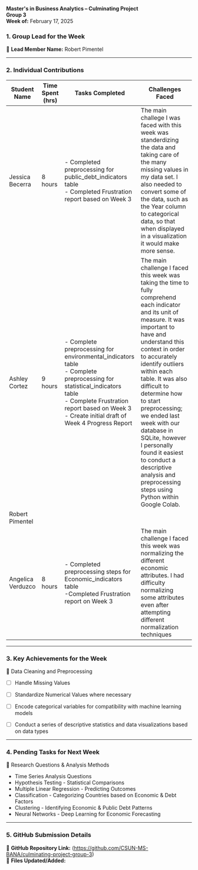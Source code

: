 

**Master's in Business Analytics – Culminating Project**  
**Group 3**  
**Week of:** February 17, 2025  

### 1. Group Lead for the Week
📌 **Lead Member Name:** Robert Pimentel

---

### 2. Individual Contributions
| **Student Name**  | **Time Spent (hrs)** | **Tasks Completed** | **Challenges Faced** |
|----------|----------|----------|----------|
| Jessica Becerra | 8 hours | - Completed preprocessing for public_debt_indicators table <br> - Completed Frustration report based on Week 3| The main challege I was faced with this week was standerdizing the data and taking care of the many missing values in my data set. I also needed to convert some of the data, such as the Year column to categorical data, so that when displayed in a visualization it would make more sense.|
| Ashley Cortez | 9 hours | - Complete preprocessing for environmental_indicators table <br> - Complete preprocessing for statistical_indicators table <br> - Complete Frustration report based on Week 3 <br> - Create initial draft of Week 4 Progress Report| The main challenge I faced this week was taking the time to fully comprehend each indicator and its unit of measure. It was important to have and understand this context in order to accurately identify outliers within each table. It was also difficult to determine how to start preprocessing; we ended last week with our database in SQLite, however I personally found it easiest to conduct a descriptive analysis and preprocessing steps using Python within Google Colab. |
| Robert Pimentel |  | | |
| Angelica Verduzco | 8 hours |- Completed preprocessing steps for Economic_indicators table <br> -Completed Frustration report on Week 3 | The main challenge I faced this week was normalizing the different economic attributes. I had difficulty normalizing some attributes even after attempting different normalization techniques|
---

### 3. Key Achievements for the Week

📌 Data Cleaning and Preprocessing
  - [ ] Handle Missing Values
  - [ ] Standardize Numerical Values where necessary
  - [ ] Encode categorical variables for compatibility with machine learning models
  - [ ] Conduct a series of descriptive statistics and data visualizations based on data types
  

---

### 4. Pending Tasks for Next Week
📌 Research Questions & Analysis Methods
  - Time Series Analysis Questions
  - Hypothesis Testing - Statistical Comparisons
  - Multiple Linear Regression - Predicting Outcomes
  - Classification - Categorizing Countries based on Economic & Debt Factors
  - Clustering - Identifying Economic & Public Debt Patterns
  - Neural Networks - Deep Learning for Economic Forecasting

---

### 5. GitHub Submission Details
🔗 **GitHub Repository Link:** (https://github.com/CSUN-MS-BANA/culminating-project-group-3)  
📁 **Files Updated/Added:**  
